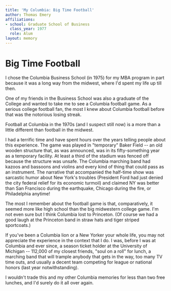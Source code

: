 ```yaml
---
title: 'My Columbia: Big Time Football'
author: Thomas Emery
affiliations:
- school: Graduate School of Business
  class_year: 1977
  role: Alum
layout: memory
---
```


# Big Time Football

I chose the Columbia Business School (in 1975) for my MBA program in part because it was a long way from the midwest, where I'd spent my life up till then.

One of my friends in the Business School was also a graduate of the College and wanted to take me to see a Columbia football game.  As a serious college football fan, the most I knew about Columbia football before that was the notorious losing streak.

Football at Columbia in the 1970s (and I suspect still now) is a more than a little different than football in the midwest.

I had a terrific time and have spent hours over the years telling people about this experience.  The game was played in "temporary" Baker Field -- an old wooden structure that, as was announced, was in its fifty-something year as a temporary facility.  At least a third of the stadium was fenced off because the structure was unsafe.  The Columbia marching band had kazoos and bassoons and violins and every kind of thing that could pass as an instrument.  The narrative that accompanied the half-time show was sarcastic humor about New York's troubles (President Ford had just denied the city federal relief for its economic turmoil) and claimed NY was better than San Francisco during the earthquake, Chicago during the fire, or Philadelphia anytime!

The most I remember about the football game is that, comparatively, it seemed more like high school than the big midwestern college game.  I'm not even sure but I think Columbia lost to Princeton.  (Of course we had a good laugh at the Princeton band in straw hats and tiger striped sportcoats.)

If you've been a Columbia lion or a New Yorker your whole life, you may not appreciate the experience in the context that I do.  I was, before I was at Columbia and ever since, a season ticket holder at the University of Michigan -- 112,000 of my closest friends, "soul on a roll" for lunch, a marching band that will trample anybody that gets in the way, too many TV time outs, and usually a decent team competing for league or national honors (last year notwithstanding).

I wouldn't trade this and my other Columbia memories for less than two free lunches, and I'd surely do it all over again.
